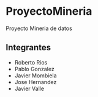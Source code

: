 # ProyectoMineria

Proyecto Mineria de datos

## Integrantes
- Roberto Rios
- Pablo Gonzalez
- Javier Mombiela
- Jose Hernandez
- Javier Valle
